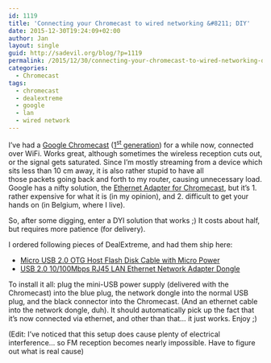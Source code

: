 ```yaml
---
id: 1119
title: 'Connecting your Chromecast to wired networking &#8211; DIY'
date: 2015-12-30T19:24:09+02:00
author: Jan
layout: single
guid: http://sadevil.org/blog/?p=1119
permalink: /2015/12/30/connecting-your-chromecast-to-wired-networking-diy/
categories:
  - Chromecast
tags:
  - chromecast
  - dealextreme
  - google
  - lan
  - wired network
---
```

I&#8217;ve had a <a href="https://www.google.com/chromecast/" target="_blank">Google Chromecast</a> (<a href="https://en.wikipedia.org/wiki/Chromecast#First_generation" target="_blank">1<sup>st</sup> generation</a>) for a while now, connected over WiFi. Works great, although sometimes the wireless reception cuts out, or the signal gets saturated. Since I&#8217;m mostly streaming from a device which sits less than 10 cm away, it is also rather stupid to have all those packets going back and forth to my router, causing unnecessary load.  
Google has a nifty solution, the <a href="https://store.google.com/product/ethernet_adapter_for_chromecast" target="_blank">Ethernet Adapter for Chromecast</a>, but it&#8217;s 1. rather expensive for what it is (in my opinion), and 2. difficult to get your hands on (in Belgium, where I live).

So, after some digging, enter a DYI solution that works ;) It costs about half, but requires more patience (for delivery).

I ordered following pieces of DealExtreme, and had them ship here:

  * <a href="http://www.dx.com/p/cy-u2-266-bk-micro-usb-2-0-otg-host-flash-disk-cable-with-micro-power-for-samsung-galaxy-s3-s4-i9500-352112" target="_blank">Micro USB 2.0 OTG Host Flash Disk Cable with Micro Power</a>
  * <a href="http://www.dx.com/p/usb-2-0-10-100mbps-rj45-lan-ethernet-network-adapter-dongle-34691" target="_blank">USB 2.0 10/100Mbps RJ45 LAN Ethernet Network Adapter Dongle</a>

To install it all: plug the mini-USB power supply (delivered with the Chromecast) into the blue plug, the network dongle into the normal USB plug, and the black connector into the Chromecast. (And an ethernet cable into the network dongle, duh). It should automatically pick up the fact that it&#8217;s now connected via ethernet, and other than that&#8230; it just works. Enjoy ;)

(Edit: I&#8217;ve noticed that this setup does cause plenty of electrical interference&#8230; so FM reception becomes nearly impossible. Have to figure out what is real cause)
